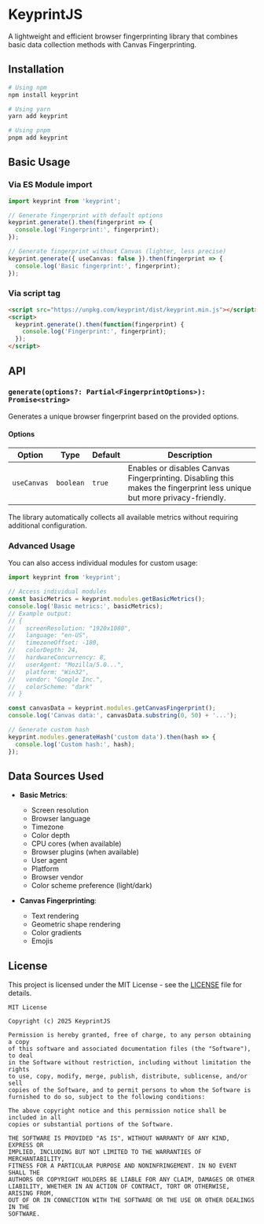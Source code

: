 # KeyprintJS

A lightweight and efficient browser fingerprinting library that combines basic data collection methods with Canvas Fingerprinting.

## Installation

```bash
# Using npm
npm install keyprint

# Using yarn
yarn add keyprint

# Using pnpm
pnpm add keyprint
```

## Basic Usage

### Via ES Module import

```typescript
import keyprint from 'keyprint';

// Generate fingerprint with default options
keyprint.generate().then(fingerprint => {
  console.log('Fingerprint:', fingerprint);
});

// Generate fingerprint without Canvas (lighter, less precise)
keyprint.generate({ useCanvas: false }).then(fingerprint => {
  console.log('Basic fingerprint:', fingerprint);
});
```

### Via script tag

```html
<script src="https://unpkg.com/keyprint/dist/keyprint.min.js"></script>
<script>
  keyprint.generate().then(function(fingerprint) {
    console.log('Fingerprint:', fingerprint);
  });
</script>
```

## API

### `generate(options?: Partial<FingerprintOptions>): Promise<string>`

Generates a unique browser fingerprint based on the provided options.

#### Options

| Option | Type | Default | Description |
|-------|------|--------|-----------|
| `useCanvas` | `boolean` | `true` | Enables or disables Canvas Fingerprinting. Disabling this makes the fingerprint less unique but more privacy-friendly. |

The library automatically collects all available metrics without requiring additional configuration.

### Advanced Usage

You can also access individual modules for custom usage:

```typescript
import keyprint from 'keyprint';

// Access individual modules
const basicMetrics = keyprint.modules.getBasicMetrics();
console.log('Basic metrics:', basicMetrics);
// Example output:
// {
//   screenResolution: "1920x1080",
//   language: "en-US",
//   timezoneOffset: -180,
//   colorDepth: 24,
//   hardwareConcurrency: 8,
//   userAgent: "Mozilla/5.0...",
//   platform: "Win32",
//   vendor: "Google Inc.",
//   colorScheme: "dark"
// }

const canvasData = keyprint.modules.getCanvasFingerprint();
console.log('Canvas data:', canvasData.substring(0, 50) + '...');

// Generate custom hash
keyprint.modules.generateHash('custom data').then(hash => {
  console.log('Custom hash:', hash);
});
```

## Data Sources Used

- **Basic Metrics**:
  - Screen resolution
  - Browser language
  - Timezone
  - Color depth
  - CPU cores (when available)
  - Browser plugins (when available)
  - User agent
  - Platform
  - Browser vendor
  - Color scheme preference (light/dark)

- **Canvas Fingerprinting**:
  - Text rendering
  - Geometric shape rendering
  - Color gradients
  - Emojis

## License

This project is licensed under the MIT License - see the [LICENSE](LICENSE) file for details.

```
MIT License

Copyright (c) 2025 KeyprintJS

Permission is hereby granted, free of charge, to any person obtaining a copy
of this software and associated documentation files (the "Software"), to deal
in the Software without restriction, including without limitation the rights
to use, copy, modify, merge, publish, distribute, sublicense, and/or sell
copies of the Software, and to permit persons to whom the Software is
furnished to do so, subject to the following conditions:

The above copyright notice and this permission notice shall be included in all
copies or substantial portions of the Software.

THE SOFTWARE IS PROVIDED "AS IS", WITHOUT WARRANTY OF ANY KIND, EXPRESS OR
IMPLIED, INCLUDING BUT NOT LIMITED TO THE WARRANTIES OF MERCHANTABILITY,
FITNESS FOR A PARTICULAR PURPOSE AND NONINFRINGEMENT. IN NO EVENT SHALL THE
AUTHORS OR COPYRIGHT HOLDERS BE LIABLE FOR ANY CLAIM, DAMAGES OR OTHER
LIABILITY, WHETHER IN AN ACTION OF CONTRACT, TORT OR OTHERWISE, ARISING FROM,
OUT OF OR IN CONNECTION WITH THE SOFTWARE OR THE USE OR OTHER DEALINGS IN THE
SOFTWARE.
```